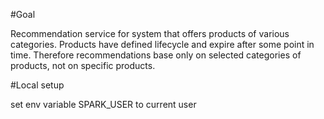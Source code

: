 #Goal

Recommendation service for system that offers products of various categories. 
Products have defined lifecycle and expire after some point in time. Therefore 
recommendations base only on selected categories of products, not on specific products.

#Local setup

set env variable SPARK_USER to current user